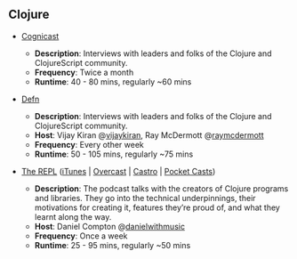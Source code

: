 ## Clojure

-   [Cognicast](http://blog.cognitect.com/cognicast)
    
    -   **Description**: Interviews with leaders and folks of the Clojure and ClojureScript community.
    -   **Frequency**: Twice a month
    -   **Runtime**: 40 - 80 mins, regularly ~60 mins
-   [Defn](https://defn.audio/)
    
    -   **Description**: Interviews with leaders and folks of the Clojure and ClojureScript community.
    -   **Host**: Vijay Kiran @[vijaykiran](https://twitter.com/vijaykiran), Ray McDermott @[raymcdermott](https://twitter.com/raymcdermott)
    -   **Frequency**: Every other week
    -   **Runtime**: 50 - 105 mins, regularly ~75 mins
-   [The REPL](https://www.therepl.net/) ([iTunes](https://geo.itunes.apple.com/ca/podcast/feed/id1434612191?at=11lLuB) | [Overcast](https://overcast.fm/itunes1434612191) | [Castro](https://castro.fm/itunes/itunes1434612191) | [Pocket Casts](http://pca.st/itunes/1434612191))
    
    -   **Description**: The podcast talks with the creators of Clojure programs and libraries. They go into the technical underpinnings, their motivations for creating it, features they’re proud of, and what they learnt along the way.
    -   **Host**: Daniel Compton @[danielwithmusic](https://twitter.com/danielwithmusic)
    -   **Frequency**: Once a week
    -   **Runtime**: 25 - 95 mins, regularly ~50 mins